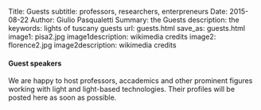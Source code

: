 Title: Guests
subtitle: professors, researchers, enterpreneurs
Date: 2015-08-22
Author: Giulio Pasqualetti
Summary: the Guests 
description: the 
keywords: lights of tuscany guests
url: guests.html
save_as: guests.html
image1: pisa2.jpg
image1description: wikimedia credits
image2: florence2.jpg
image2description: wikimedia credits

<div class="section">
  <div class="row">
    <div class="col s12">
      <h4>Guest speakers</h4>
      <p class="align-left">We are happy to host professors, accademics and other prominent figures working with light and light-based technologies. Their profiles will be posted here as soon as possible.</p>
    </div>
  </div>
</div>
<!--   <div class="row"> -->
<!--     <div id="giubellino" class="card medium col s12 m6"> -->
<!--       <div class="card-image waves-effect waves-block waves-light"> -->
<!--         <img class="activator" alt="Paolo Giubellino" src="{filename}/images/giubellino2.jpg"> -->
<!--       </div> -->
<!--       <div class="card-content"> -->
<!--         <span class="card-title activator grey-text text-darken-4">Paolo Giubellino <i class="mdi-navigation-more-vert right"></i></span> -->
<!-- 	<p>Responsabile dell'esperimento ALICE al Large Hadron Collider del CERN</p> -->
<!--       </div> -->
<!--       <div class="card-reveal"> -->
<!--         <span class="card-title grey-text text-darken-4">Paolo Giubellino <i class="mdi-navigation-close right"></i></span> -->
<!--         <p>Nato a Torino nel Novembre 1960, ottiene la laurea in -->
<!-- 	  fisica presso l’Università di Torino nel 1983. Dopo esperienze di -->
<!-- 	  lavoro negli Stati Uniti e in Svizzera, è rientrato in Italia dove -->
<!-- 	  lavora dalla metà degli anni 80. E’ attualmente dirigente di ricerca -->
<!-- 	  presso la sede di Torino dell’Istituto Nazionale di Fisica Nucleare -->
<!-- 	  (INFN). Da molti anni si occupa di esperimenti di fisica nucleare -->
<!-- 	  delle altre energie, condotti soprattutto al CERN. E’ stato fra i -->
<!-- 	  fondatori dell’esperimento ALICE, nel 1989. Nel marzo 2010 è stato -->
<!-- 	  eletto responsabile dell’esperimento, che conta oltre 1000 fisici di -->
<!-- 	  115 istituti di ricerca di 34 nazioni. </p> -->
	
<!-- 	<p>Si è dedicato allo sviluppo di tecnologie per la rivelazione di -->
<!-- 	  particelle elementari, soprattutto in funzione dei suoi esperimenti in -->
<!-- 	  fisica fondamentale ma anche per applicazioni in medicina. Fa parte, -->
<!-- 	  dal 2000, dell’Instrumentation Panel dell’ICFA, l’organizzazione che -->
<!-- 	  raggruppa a livello mondiale i laboratori di fisica delle Alte -->
<!-- 	  Energie. Ricopre numerose cariche di coordinamento e valutazione della -->
<!-- 	  ricerca in diversi paesi: presiede il comitato che valuta gli -->
<!-- 	  esperimenti presso il GSI in Germania, ed è membro del Comitato -->
<!-- 	  Scientifico dell’IN2P3 in Francia, l’organo del CNRS che raggruppa le -->
<!-- 	  ricerche in fisica nucleare e subnucleare.</p> -->
	
<!-- 	<p>Ha coordinato numerose iniziative di cooperazione internazionale, -->
<!-- 	  specie con i paesi dell’America Latina. Nel 2000 ha ricevuto il titolo -->
<!-- 	  di Dottore in Fisica e Matematica presso il Dubna Academic Council, -->
<!-- 	  Russia. E’ stato insignito nel 2001 del titolo di “Profesor Invitado” -->
<!-- 	  dall’Università di La Havana, Cuba, nel 2002 della Medaglia della -->
<!-- 	  Accademia delle Scienze dell’Ucraina e nel 2010 della Medaglia della -->
<!-- 	  Divisione di Campi e Particelle della Società Messicana di Fisica.</p> -->
	
<!-- 	<p>Nel 2014 è stato il primo italiano a vincere il premio Lize Meitner -->
<!-- 	  per la fisica nucleare.</p> -->
<!--       </div> -->
<!--     </div> -->

<!--    <\!--  <div id="inguscio" class="card medium col s12 m6"> -\-> -->
<!--   <\!--     <div class="card-image waves-effect waves-block waves-light"> -\-> -->
<!--   <\!--       <img class="activator" alt="Massimo Inguscio" src="{filename}/images/inguscio2.jpg"> -\-> -->
<!--   <\!--     </div> -\-> -->
<!--   <\!--     <div class="card-content"> -\-> -->
<!--   <\!--       <span class="card-title activator grey-text text-darken-4">Massimo Inguscio <i class="mdi-navigation-more-vert right"></i></span> -\-> -->
<!--   <\!-- 	<p>presidente dell'Istituto Nazionale di Ricerca Metrologica (INRIM)</p> -\-> -->
<!--   <\!--     </div> -\-> -->
<!--   <\!--     <div class="card-reveal"> -\-> -->
<!--   <\!--       <span class="card-title grey-text text-darken-4">Massimo Inguscio <i class="mdi-navigation-close right"></i></span> -\-> -->
<!--   <\!-- 	<p>Massimo Inguscio, studente della Scuola Normale -\-> -->
<!--   <\!-- 	  Superiore, si laurea in Fisica a Pisa nel 1972. Riceve -\-> -->
<!--   <\!-- 	  quindi il Diploma di Perfezionamento in Fisica (PhD) -\-> -->
<!--   <\!-- 	  presso la Scuola Normale nel 1976. È professore -\-> -->
<!--   <\!-- 	  ordinario di Fisica della Materia dal 1986, prima -\-> -->
<!--   <\!-- 	  presso l’Università Federico II di Napoli e dal 1991 -\-> -->
<!--   <\!-- 	  presso la Facoltà di Scienze MFN dell’Università di -\-> -->
<!--   <\!-- 	  Firenze. </p> -\-> -->

<!--   <\!-- 	<p>Dal dicembre 2012 al 14 gennaio 2014 è stato -\-> -->
<!--   <\!-- 	  Direttore del Dipartimento Scienze Fisiche e -\-> -->
<!--   <\!-- 	  Tecnologie della Materia del CNR. Dal 15 gennaio 2014 -\-> -->
<!--   <\!-- 	  è Presidente dell’Istituto Nazionale di Ricerca -\-> -->
<!--   <\!-- 	  Metrologica (INRIM). </p> -\-> -->

<!--   <\!-- 	<p>Massimo Inguscio è socio dell'Accademia Nazionale dei -\-> -->
<!--   <\!-- 	  Lincei, socio non residente dell’Istituto Lombardo -\-> -->
<!--   <\!-- 	  (Accademia di Scienze e Lettere) di Milano, socio -\-> -->
<!--   <\!-- 	  dell’ Accademia Pontaniana di Napoli, membro della -\-> -->
<!--   <\!-- 	  Academia Europaea, nonché fellow della Optical Society -\-> -->
<!--   <\!-- 	  of America (OSA), della American Physical Society -\-> -->
<!--   <\!-- 	  (APS) e della European Optical Society (EOS). </p> -\-> -->

<!--   <\!-- 	<p>L’attività di ricerca ha carattere prevalentemente -\-> -->
<!--   <\!-- 	  sperimentale, riguarda l’interazione tra luce laser e -\-> -->
<!--   <\!-- 	  materia e ottica quantistica. Grande risonanza hanno -\-> -->
<!--   <\!-- 	  avuto la prima condensazione di Bose-Einstein (BEC) -\-> -->
<!--   <\!-- 	  italiana con atomi di rubidio e l’invenzione, nel -\-> -->
<!--   <\!-- 	  2001, della nuova tecnica di raffreddamento -\-> -->
<!--   <\!-- 	  simpatetico di gas atomici utilizzando miscele di -\-> -->
<!--   <\!-- 	  rubidio e potassio. Il raffreddamento simpatetico apre -\-> -->
<!--   <\!-- 	  scenari sempre più vasti: utilizzando gas di -\-> -->
<!--   <\!-- 	  potassio-39 il gruppo di Massimo Inguscio ha creato -\-> -->
<!--   <\!-- 	  una BEC ideale, in cui si possono manipolare le -\-> -->
<!--   <\!-- 	  collisioni tra gli atomi sino ad azzerarne gli effetti -\-> -->
<!--   <\!-- 	  e la ha subito utilizzata per la prima dimostrazione -\-> -->
<!--   <\!-- 	  sperimentale diretta della “localizzazione di -\-> -->
<!--   <\!-- 	  Anderson”.</p> -\-> -->

<!--   <\!-- 	<p><a href="http://www.inrim.it/gen/doc/curricula/CV_MInguscio.pdf">curriculum completo</a></p> -\-> -->
<!--   <\!--     </div> -\-> -->
<!--   <\!--   </div> -\-> -->
<!--   <\!-- </div> -\-> -->
  
<!--   <div class="row"> -->
<!--     <\!-- <div id="passarino" class="card medium col s12 m6"> -\-> -->
<!--     <\!--   <div class="card-image waves-effect waves-block waves-light"> -\-> -->
<!--     <\!--     <img class="activator" alt="Giampiero Passarino" src="{filename}/images/passarino1.jpg"> -\-> -->
<!--     <\!--   </div> -\-> -->
<!--     <\!--   <div class="card-content"> -\-> -->
<!--     <\!--     <span class="card-title activator grey-text text-darken-4">Giampiero Passarino <i class="mdi-navigation-more-vert right"></i></span> -\-> -->
<!--     <\!--     <p>Professore ordinario di fisica teorica all'Università di Torino e fondatore di Higgs Cross Section Working Group</p> -\-> -->
<!--     <\!--   </div> -\-> -->
<!--     <\!--   <div class="card-reveal"> -\-> -->
<!--     <\!--     <span class="card-title grey-text text-darken-4">Giampiero Passarino <i class="mdi-navigation-close right"></i></span> -\-> -->
<!--     <\!-- 	<p>Laureatosi in Fisica Teorica presso l’Università degli Studi di Torino con -\-> -->
<!--     <\!-- 	  una tesi sulla rinormalizzazione, ha lavorato come ricercatore presso -\-> -->
<!--     <\!-- 	  l’Institute for Theoretical Physics in Utrecht sotto la supervisione di -\-> -->
<!--     <\!-- 	  Martinus Veltman. È stato visiting scientist all’Università del Michigan -\-> -->
<!--     <\!-- 	  e fellow presso SLAC a Stanford.</p> -\-> -->

<!--     <\!-- 	<p>Attualmente è professore ordinario di Fisica Teorica presso l’Università -\-> -->
<!--     <\!-- 	  di Torino, dove tiene i corsi di Teoria dei Campi e Metodi Matematici per -\-> -->
<!--     <\!-- 	  la Fisica.</p> -\-> -->

<!--     <\!-- 	<p>Collabora con la sezione teorica del CERN, è vice-coordinatore della Marie -\-> -->
<!--     <\!-- 	  Curie training network “HiggsTools”, comprendente numerosi studenti e -\-> -->
<!--     <\!-- 	  ricercatori in tutto il mondo.</p> -\-> -->

<!--     <\!-- 	<p>La sua ricerca è dedicata allo studio di problemi formali della teoria dei -\-> -->
<!--     <\!-- 	  campi, in particolare legati alla rinormalizzazione. È l’inventore, con -\-> -->
<!--     <\!-- 	  M.Veltman, della Passarino-Veltman reduction, ormai divenuta tecnica -\-> -->
<!--     <\!-- 	  standard nel calcolo di integrali di loop in QFT, ed esposta in un articolo -\-> -->
<!--     <\!-- 	  con oltre mille ottocento citazioni. È autore, insieme a Dima Bardin, del -\-> -->
<!--     <\!-- 	  libro “The Standard Model in the Making”, testo di riferimento per lo -\-> -->
<!--     <\!-- 	  studio della rinormalizzazione del Modello Standard.</p> -\-> -->

<!--     <\!-- 	<p>Si occupa di aspetti teorici della fenomenologia del bosone di Higgs, di -\-> -->
<!--     <\!-- 	  correzioni elettrodeboli ai processi di produzione e allo studio di metodi -\-> -->
<!--     <\!-- 	  per la determinazione dell’ampiezza di decadimento. È autore di numerosi -\-> -->
<!--     <\!-- 	  reports per LEP e LHC, è fondatore dell’LHC Higgs Cross Section Working -\-> -->
<!--     <\!-- 	  Group, che ha diretto per due mandati, e coautore del Handbook of LHC Higgs -\-> -->
<!--     <\!-- 	  cross sections.</p> -\-> -->
<!--     <\!-- 	<p><a href="http://www.to.infn.it/~giampier">ulteriori informazioni</a></p> -\-> -->
<!--     <\!--   </div> -\-> -->
<!--   <\!--   <\\!-- </div> -\\-> -\-> -->
<!--   <\!--   <div id="rasetti" class="card medium col s12 m6"> -\-> -->
<!--   <\!--     <div class="card-image waves-effect waves-block waves-light"> -\-> -->
<!--   <\!-- 	<img class="activator" alt="Mario Rasetti" src="{filename}/images/rasetti5.png"> -\-> -->
<!--   <\!--     </div> -\-> -->
<!--   <\!--     <div class="card-content"> -\-> -->
<!--   <\!-- 	<span class="card-title activator grey-text text-darken-4">Mario Rasetti <i class="mdi-navigation-more-vert right"></i></span> -\-> -->
<!--   <\!-- 	<p>Presidente dell'ISI Foundation e massimo esperto di scienze della complessità</p> -\-> -->
<!--   <\!--     </div> -\-> -->
<!--   <\!--     <div class="card-reveal"> -\-> -->
<!--   <\!--       <span class="card-title grey-text text-darken-4">Mario Rasetti <i class="mdi-navigation-close right"></i></span> -\-> -->
<!--   <\!-- 	<p>Laureatosi presso il Politecnico di -\-> -->
<!--   <\!-- 	  Torino in Ingegneria Nucleare ed in -\-> -->
<!--   <\!-- 	  Matematica, ha ottenuto il Dottorato di -\-> -->
<!--   <\!-- 	  Ricerca in Fisica Teorica all’Università -\-> -->
<!--   <\!-- 	  di Göteborg (Svezia).</p> -\-> -->

<!--   <\!-- 	<p>È professore ordinario di Fisica Teorica presso il Politecnico di -\-> -->
<!--   <\!-- 	  Torino e direttore della Scuola di Dottorato dell’Ateneo. È membro di -\-> -->
<!--   <\!-- 	  numerose organizzazioni scientifiche internazionali, quali l’Insitute -\-> -->
<!--   <\!-- 	  of Advanced Studies in Princeton e Center for Non-linear Studies in -\-> -->
<!--   <\!-- 	  Los Alamos.</p> -\-> -->

<!--   <\!-- 	<p>Dal 2007 è presidente della Fondazione ISI (Institute for -\-> -->
<!--   <\!-- 	  Scientific Interchange) che conta più di 250 ricercatori -\-> -->
<!--   <\!-- 	  internazionali impegnati nello studio dei sistemi complessi.</p> -\-> -->

<!--   <\!-- 	<p>I suoi più recenti contributi hanno riguardato: la formulazione di -\-> -->
<!--   <\!-- 	  una teoria quantistica dei vortici; la soluzione esatta di una -\-> -->
<!--   <\!-- 	  vasta classe di modelli di spin (Ising-like) in meccanica -\-> -->
<!--   <\!-- 	  statistica; la descrizione teorica della transizione di -\-> -->
<!--   <\!-- 	  superconduttività come rottura di una super-simmetria globale; -\-> -->
<!--   <\!-- 	  la costruzione teorica di una nuova struttura cristallografica -\-> -->
<!--   <\!-- 	  non-euclideo come generalizzazione del grafene e del -\-> -->
<!--   <\!-- 	  fullerene; applicazioni dell’algoritmo di Shor in computazione -\-> -->
<!--   <\!-- 	  quantistica; la costruzione di stati decoherence-free e il nuovo -\-> -->
<!--   <\!-- 	  schema Spin Network Quantum Simulator in computazione -\-> -->
<!--   <\!-- 	  quantistica; identificazione di regimi caotici in sistemi dinamici -\-> -->
<!--   <\!-- 	  non lineari o topologici; l’applicazione dei sistemi spin-network -\-> -->
<!--   <\!-- 	  alle teorie del linguaggio; l’identificazione dell’algebra dinamica -\-> -->
<!--   <\!-- 	  della giunzioni Josephson; riformulazione del modello BCS in -\-> -->
<!--   <\!-- 	  termini di superalgebre; quantizzazione di sistemi dinamici in -\-> -->
<!--   <\!-- 	  spazi non differenziabili e realizzazione dell’algebra di Virasoro -\-> -->
<!--   <\!-- 	  a singolo bosone; quantizzazione di solitoni in poliacetilene e -\-> -->
<!--   <\!-- 	  studio di effetti quantisitici in life sciences.</p> -\-> -->

<!--   <\!-- 	<p><a href="http://www.ottolenghi.unito.it/attachments/014_CV-Mario%20Rasetti.pdf">curriculum completo</a></p> -\-> -->

<!--   <\!--     </div> -\-> -->
<!--   <\!--   </div> -\-> -->
<!--   <\!-- </div -\->> -->
<!--   </div> -->
<!--   </div> -->
<!-- <\!-- <div class="section">  -\-> -->
<!-- <\!--   <div class="row"> -\-> -->
<!-- <\!--     <div class="col s12"> -\-> -->
<!-- <\!--       <h4>Sessione studenti</h4> -\-> -->
<!-- <\!--       <p class="left-align">Ci saranno delle sessioni dedicate all'esposizione del -\-> -->
<!-- <\!-- 	lavoro degli studenti. Chi fosse interessato può presentare un -\-> -->
<!-- <\!-- 	abstract in fase di registrazione. Dopo la fase di selezione -\-> -->
<!-- <\!-- 	gli interventi scelti verranno raggruppati qui -\-> -->
<!-- <\!-- 	sotto.</p><br><br><br> -\-> -->
<!-- <\!--     </div> -\-> -->
<!-- <\!--   </div> -\-> -->
<!-- <\!-- </div> -\-> -->
